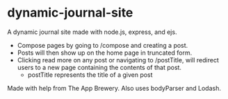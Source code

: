 dynamic-journal-site
===
A dynamic journal site made with node.js, express, and ejs.
* Compose pages by going to /compose and creating a post.
* Posts will then show up on the home page in truncated form.
* Clicking read more on any post or navigating to /postTitle, will redirect users to a new page containing the contents of that post.
    * postTitle represents the title of a given post

Made with help from The App Brewery. Also uses bodyParser and Lodash.

